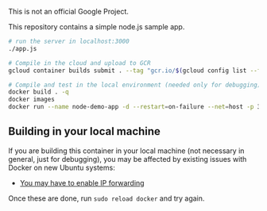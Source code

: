 This is not an official Google Project.

This repository contains a simple node.js sample app.

```bash
# run the server in localhost:3000
./app.js

# Compile in the cloud and upload to GCR
gcloud container builds submit . --tag "gcr.io/$(gcloud config list --format 'value(core.project)')/node-demo-app"

# Compile and test in the local environment (needed only for debugging)
docker build . -q
docker images
docker run --name node-demo-app -d --restart=on-failure --net=host -p 3000:3000 image_id
```

## Building in your local machine

If you are building this container in your local machine (not necessary in general, just for debugging), you may be affected by existing issues with Docker on new Ubuntu systems:

* [You may have to enable IP forwarding](https://github.com/moby/moby/issues/490) 

Once these are done, run `sudo reload docker` and try again. 